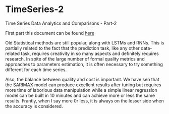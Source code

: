 # TimeSeries-2
Time Series Data Analytics and Comparisons - Part-2

First part this document can be found [here](https://github.com/gsbnair/TimeSeries-1)

Old Statistical methods are still popular, along with LSTMs and RNNs. This is partially related to the fact that the prediction task, like any other data-related task, requires creativity in so many aspects and definitely requires research. In spite of the large number of formal quality metrics and approaches to parameters estimation, it is often necessary to try something different for each time series. 

Also, the balance between quality and cost is important. We have sen that the SARIMAX model can produce excellent  results after tuning but requires more time of laborious data manipulation while a simple linear regression model can be built in 10 minutes and can achieve more or less the same results. Frantly, when I say more 0r less, it is always on the lesser side when the accuracy is considered.

 

